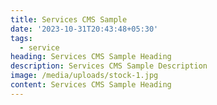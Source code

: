 ```yaml
---
title: Services CMS Sample
date: '2023-10-31T20:43:48+05:30'
tags:
  - service
heading: Services CMS Sample Heading
description: Services CMS Sample Description
image: /media/uploads/stock-1.jpg
content: Services CMS Sample Heading
---
```


